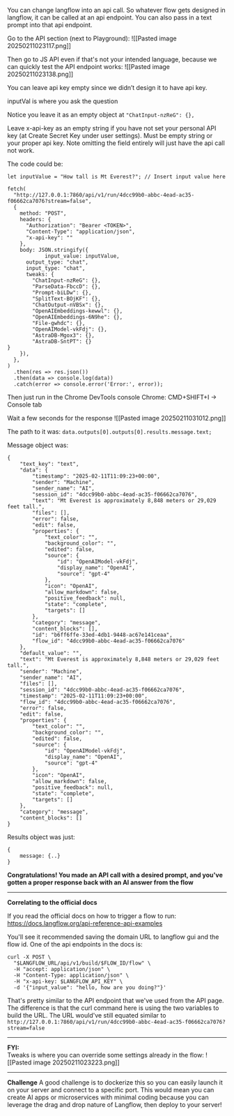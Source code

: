 You can change langflow into an api call. So whatever flow gets designed in langflow, it can be called at an api endpoint. You can also pass in a text prompt into that api endpoint.

Go to the API section (next to Playground):
![[Pasted image 20250211023117.png]]

Then go to JS API even if that's not your intended language, because we can quickly test the API endpoint works:
![[Pasted image 20250211023138.png]]

You can leave api key empty since we didn’t design it to have api key. 

inputVal is where you ask the question

Notice you leave it as an empty object at `"ChatInput-nzReG": {},` 

Leave x-api-key as an empty string if you have not set your personal API key (at Create Secret Key under user settings). Must be empty string or your proper api key. Note omitting the field entirely will just have the api call not work.

The code could be:
```
let inputValue = "How tall is Mt Everest?"; // Insert input value here  
  
fetch(  
  "http://127.0.0.1:7860/api/v1/run/4dcc99b0-abbc-4ead-ac35-f06662ca7076?stream=false",  
  {  
    method: "POST",  
    headers: {  
      "Authorization": "Bearer <TOKEN>",  
      "Content-Type": "application/json",  
      "x-api-key": ""  
    },  
    body: JSON.stringify({  
			input_value: inputValue,   
      output_type: "chat",  
      input_type: "chat",  
      tweaks: {  
        "ChatInput-nzReG": {},  
        "ParseData-FbccD": {},  
        "Prompt-biLDw": {},  
        "SplitText-BOjKF": {},  
        "ChatOutput-nVBSx": {},  
        "OpenAIEmbeddings-kewwl": {},  
        "OpenAIEmbeddings-6N9he": {},  
        "File-gwhdc": {},  
        "OpenAIModel-vkFdj": {},  
        "AstraDB-Mgox3": {},  
        "AstraDB-SntPT": {}  
}  
    }),  
  },  
)  
  .then(res => res.json())  
  .then(data => console.log(data))  
  .catch(error => console.error('Error:', error));
```

Then just run in the Chrome DevTools console
Chrome: CMD+SHIFT+I → Console tab

Wait a few seconds for the response
![[Pasted image 20250211031012.png]]

The path to it was:
`data.outputs[0].outputs[0].results.message.text;`

Message object was:
```
{
    "text_key": "text",
    "data": {
        "timestamp": "2025-02-11T11:09:23+00:00",
        "sender": "Machine",
        "sender_name": "AI",
        "session_id": "4dcc99b0-abbc-4ead-ac35-f06662ca7076",
        "text": "Mt Everest is approximately 8,848 meters or 29,029 feet tall.",
        "files": [],
        "error": false,
        "edit": false,
        "properties": {
            "text_color": "",
            "background_color": "",
            "edited": false,
            "source": {
                "id": "OpenAIModel-vkFdj",
                "display_name": "OpenAI",
                "source": "gpt-4"
            },
            "icon": "OpenAI",
            "allow_markdown": false,
            "positive_feedback": null,
            "state": "complete",
            "targets": []
        },
        "category": "message",
        "content_blocks": [],
        "id": "b6ff6ffe-33ed-4db1-9448-ac67e141ceaa",
        "flow_id": "4dcc99b0-abbc-4ead-ac35-f06662ca7076"
    },
    "default_value": "",
    "text": "Mt Everest is approximately 8,848 meters or 29,029 feet tall.",
    "sender": "Machine",
    "sender_name": "AI",
    "files": [],
    "session_id": "4dcc99b0-abbc-4ead-ac35-f06662ca7076",
    "timestamp": "2025-02-11T11:09:23+00:00",
    "flow_id": "4dcc99b0-abbc-4ead-ac35-f06662ca7076",
    "error": false,
    "edit": false,
    "properties": {
        "text_color": "",
        "background_color": "",
        "edited": false,
        "source": {
            "id": "OpenAIModel-vkFdj",
            "display_name": "OpenAI",
            "source": "gpt-4"
        },
        "icon": "OpenAI",
        "allow_markdown": false,
        "positive_feedback": null,
        "state": "complete",
        "targets": []
    },
    "category": "message",
    "content_blocks": []
}
```

Results object was just:
```
{
	message: {..}
}
```

**Congratulations! You made an API call with a desired prompt, and you've gotten a proper response back with an AI answer from the flow**

---

**Correlating to the official docs**

If you read the official docs on how to trigger a flow to run:
https://docs.langflow.org/api-reference-api-examples

You'll see it recommended saving the domain URL to langflow gui and the flow id. One of the api endpoints in the docs is:
```
curl -X POST \
  "$LANGFLOW_URL/api/v1/build/$FLOW_ID/flow" \
  -H "accept: application/json" \
  -H "Content-Type: application/json" \
  -H "x-api-key: $LANGFLOW_API_KEY" \
  -d '{"input_value": "hello, how are you doing?"}'
```

That's pretty similar to the API endpoint that we've used from the API page. The difference is that the curl command here is using the two variables to build the URL. The URL would've still equated similar to `http://127.0.0.1:7860/api/v1/run/4dcc99b0-abbc-4ead-ac35-f06662ca7076?stream=false`

---


**FYI:**  
Tweaks is where you can override some settings already in the flow:
![[Pasted image 20250211023223.png]]

----

**Challenge**
A good challenge is to dockerize this so you can easily launch it on your server and connect to a specific port. This would mean you can create AI apps or microservices with minimal coding because you can leverage the drag and drop nature of Langflow, then deploy to your server!
